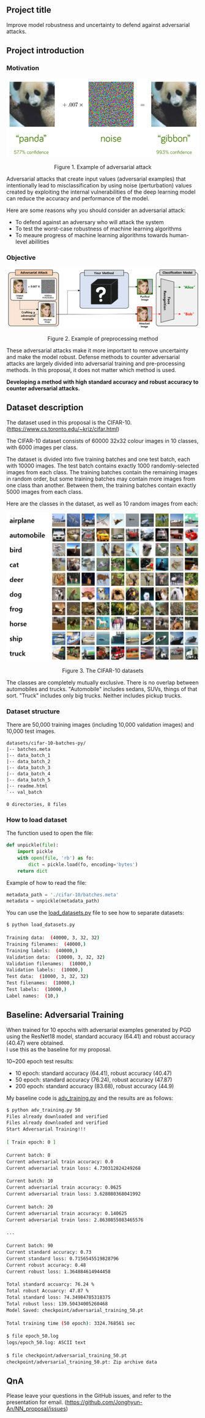 ## Project title

Improve model robustness and uncertainty to defend against adversarial attacks.

## Project introduction

### **Motivation**

<center>

![](res/adversarial_attack.png "Example of adversarial attack")
<p> Figure 1. Example of adversarial attack </p>

</center>

Adversarial attacks that create input values (adversarial examples) that intentionally lead to misclassification by using noise (perturbation) values created by exploiting the internal vulnerabilities of the deep learning model can reduce the accuracy and performance of the model.

Here are some reasons why you should consider an adversarial attack:

- To defend against an adversary who will attack the system
- To test the worst-case robustness of machine learning algorithms
- To meaure progress of machine learning algorithms towards human-level abillities

### **Objective**

<center>

![Example of preprocessing method](res/adversarial_defense.png)
<p> Figure 2. Example of preprocessing method </p>

</center>

These adversarial attacks make it more important to remove uncertainty and make the model robust.
Defense methods to counter adversarial attacks are largely divided into adversarial training and pre-processing methods. In this proposal, it does not matter which method is used.

**Developing a method with high standard accuracy and robust accuracy to counter adversarial attacks.**


## Dataset description

The dataset used in this proposal is the CIFAR-10. (https://www.cs.toronto.edu/~kriz/cifar.html)

The CIFAR-10 dataset consists of 60000 32x32 colour images in 10 classes, with 6000 images per class.  

The dataset is divided into five training batches and one test batch, each with 10000 images. The test batch contains exactly 1000 randomly-selected images from each class. The training batches contain the remaining images in random order, but some training batches may contain more images from one class than another. Between them, the training batches contain exactly 5000 images from each class.  

Here are the classes in the dataset, as well as 10 random images from each:

<center>

![cifar10](res/cifar10.png)
<p> Figure 3. The CIFAR-10 datasets </p>

</center>

The classes are completely mutually exclusive. There is no overlap between automobiles and trucks. "Automobile" includes sedans, SUVs, things of that sort. "Truck" includes only big trucks. Neither includes pickup trucks.

### **Dataset structure**

There are 50,000 training images (including 10,000 validation images) and 10,000 test images.

```
datasets/cifar-10-batches-py/
|-- batches.meta
|-- data_batch_1
|-- data_batch_2
|-- data_batch_3
|-- data_batch_4
|-- data_batch_5
|-- readme.html
`-- val_batch

0 directories, 8 files
```

### **How to load dataset**

The function used to open the file:

```python
def unpickle(file):
    import pickle
    with open(file, 'rb') as fo:
        dict = pickle.load(fo, encoding='bytes')
    return dict
```

Example of how to read the file:

```python
metadata_path = './cifar-10/batches.meta'
metadata = unpickle(metadata_path)
```

You can use the [load_datasets.py](load_datasets.py) file to see how to separate datasets:

```bash
$ python load_datasets.py

Training data:  (40000, 3, 32, 32)
Training filenames:  (40000,)
Training labels:  (40000,)
Validation data:  (10000, 3, 32, 32)
Validation filenames:  (10000,)
Validation labels:  (10000,)
Test data:  (10000, 3, 32, 32)
Test filenames:  (10000,)
Test labels:  (10000,)
Label names:  (10,)
```

## Baseline: Adversarial Training

When trained for 10 epochs with adversarial examples generated by PGD using the ResNet18 model, standard accuracy (64.41) and robust accuracy (40.47) were obtained.  
I use this as the baseline for my proposal.

10~200 epoch test results:
- 10 epoch: standard accuracy (64.41), robust accuracy (40.47)
- 50 epoch: standard accuracy (76.24), robust accuracy (47.87)
- 200 epoch: standard accuracy (83.68), robust accuracy (44.9)

My baseline code is [adv_training.py](adv_training.py) and the results are as follows:
```bash
$ python adv_training.py 50
Files already downloaded and verified
Files already downloaded and verified
Start Adversarial Training!!!

[ Train epoch: 0 ]

Current batch: 0
Current adversarial train accuracy: 0.0
Current adversarial train loss: 4.730312824249268

Current batch: 10
Current adversarial train accuracy: 0.0625
Current adversarial train loss: 3.628080368041992

Current batch: 20
Current adversarial train accuracy: 0.140625
Current adversarial train loss: 2.8630855083465576

...

Current batch: 90
Current standard accuracy: 0.73
Current standard loss: 0.7156545519828796
Current robust accuracy: 0.48
Current robust loss: 1.364884614944458

Total standard accuarcy: 76.24 %
Total robust Accuarcy: 47.87 %
Total standard loss: 74.34984785318375
Total robust loss: 139.50434005260468
Model Saved: checkpoint/adversarial_training_50.pt

Total training time (50 epoch): 3324.768561 sec

$ file epoch_50.log
logs/epoch_50.log: ASCII text

$ file checkpoint/adversarial_training_50.pt
checkpoint/adversarial_training_50.pt: Zip archive data
```

## QnA
Please leave your questions in the GitHub issues, and refer to the presentation for email. (https://github.com/Jonghyun-An/NN_proposal/issues)
